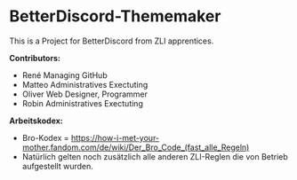# **BetterDiscord-Thememaker**

This is a Project for BetterDiscord from ZLI apprentices.

**Contributors:**

- René      Managing GitHub
- Matteo    Administratives Exectuting
- Oliver    Web Designer, Programmer
- Robin     Administratives Exectuting

**Arbeitskodex:**

- Bro-Kodex = https://how-i-met-your-mother.fandom.com/de/wiki/Der_Bro_Code_(fast_alle_Regeln)
- Natürlich gelten noch zusätzlich alle anderen ZLI-Reglen die von Betrieb aufgestellt wurden.
